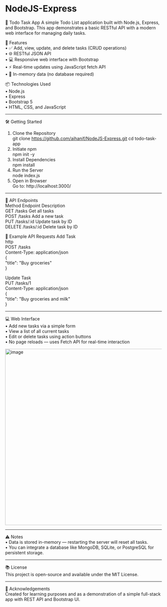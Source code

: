 # NodeJS-Express


📝 Todo Task App
A simple Todo List application built with Node.js, Express, and Bootstrap. This app demonstrates a basic RESTful API with a modern web interface for managing daily tasks.
  
🚀 Features  
•	✅ Add, view, update, and delete tasks (CRUD operations)  
•	🌐 RESTful JSON API  
•	💻 Responsive web interface with Bootstrap  
•	⚡ Real-time updates using JavaScript fetch API  
•	💾 In-memory data (no database required)    
  
📦 Technologies Used  
•	Node.js  
•	Express  
•	Bootstrap 5  
•	HTML, CSS, and JavaScript    
________________________________________
  🛠️ Getting Started
1. Clone the Repository  
git clone https://github.com/aihanif/NodeJS-Express.git
cd todo-task-app  
  2. Initiate npm  
   npm init -y  
  3. Install Dependencies  
  npm install  
  4. Run the Server  
  node index.js  
  5. Open in Browser  
Go to: http://localhost:3000/  
  ________________________________________  
📡 API Endpoints  
Method	Endpoint	Description  
GET	/tasks	Get all tasks   
POST	/tasks	Add a new task  
PUT	/tasks/:id	Update task by ID  
DELETE	/tasks/:id	Delete task by ID    
  
🧪 Example API Requests
Add Task  
http    
POST /tasks  
Content-Type: application/json  
{  
  "title": "Buy groceries"  
}  
  
Update Task    
PUT /tasks/1  
Content-Type: application/json  
{  
  "title": "Buy groceries and milk"   
}  
________________________________________    
💻 Web Interface  
•	Add new tasks via a simple form  
•	View a list of all current tasks  
•	Edit or delete tasks using action buttons  
•	No page reloads — uses Fetch API for real-time interaction  


 <img width="1733" height="567" alt="image" src="https://github.com/user-attachments/assets/6eaf501e-4b8d-4969-82b8-645a37676f65" />
 



________________________________________  
⚠️ Notes  
•	Data is stored in-memory — restarting the server will reset all tasks.  
•	You can integrate a database like MongoDB, SQLite, or PostgreSQL for persistent storage.  
________________________________________  
📚 License  
This project is open-source and available under the MIT License.  
________________________________________  
🙌 Acknowledgements  
Created for learning purposes and as a demonstration of a simple full-stack app with REST API and Bootstrap UI.  


